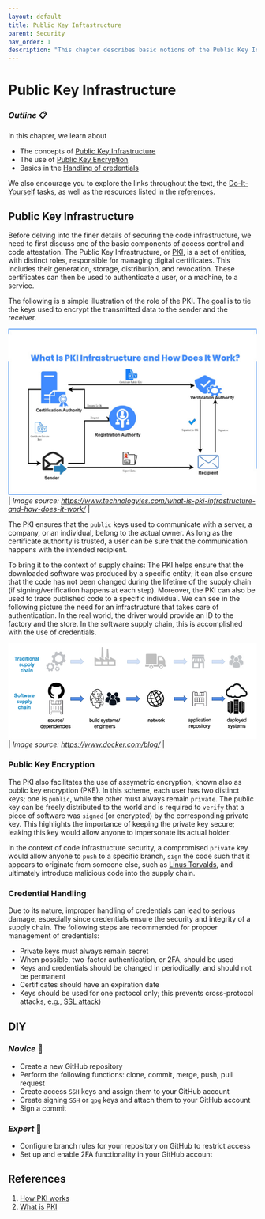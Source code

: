 ```yaml
---
layout: default
title: Public Key Inftastructure
parent: Security
nav_order: 1
description: "This chapter describes basic notions of the Public Key Infrastructure and key management"
---
```


# Public Key Infrastructure

### _Outline_ 📋
In this chapter, we learn about
- The concepts of [Public Key Infrastructure](#public-key-infrastructure)
- The use of [Public Key Encryption](#public-key-encryption)
- Basics in the [Handling of credentials](#credential-handling)


We also encourage you to explore the links throughout the text, the [Do-It-Yourself](#diy) tasks, as well as the resources listed in the [references](#references).

## Public Key Infrastructure

Before delving into the finer details of securing the code infrastructure, we need to first discuss one of the basic components of access control and code attestation. The Public Key Infrastructure, or [PKI](https://en.wikipedia.org/wiki/Public_key_infrastructure), is a set of entities, with distinct roles, responsible for managing digital certificates. This includes their generation, storage, distribution, and revocation. These certificates can then be used to authenticate a user, or a machine, to a service.

The following is a simple illustration of the role of the PKI. The goal is to tie the keys used to encrypt the transmitted data to the sender and the receiver.

![](./img/PKI1.png) | 
*Image source: https://www.technologyies.com/what-is-pki-infrastructure-and-how-does-it-work/* | 

 <!-- ![](./img/PKI1.png) -->

The PKI ensures that the `public` keys used to communicate with a server, a company, or an individual, belong to the actual owner. As long as the certificate authority is trusted, a user can be sure that the communication happens with the intended recipient.

To bring it to the context of supply chains: The PKI helps ensure that the downloaded software was produced by a specific entity; it can also ensure that the code has not been changed during the lifetime of the supply chain (if signing/verification happens at each step). Moreover, the PKI can also be used to trace published code to a specific individual. We can see in the following picture the need for an infrastructure that takes care of authentication. In the real world, the driver would provide an ID to the factory and the store. In the software supply chain, this is accomplished with the use of credentials.

 ![](./img/supply-chain.png) |
 *Image source: https://www.docker.com/blog/* |

### Public Key Encryption

The PKI also facilitates the use of assymetric encryption, known also as public key encryption (PKE). In this scheme, each user has two distinct keys; one is `public`, while the other must always remain `private`. The public key can be freely distributed to the world and is required to `verify` that a piece of software was `signed` (or encrypted) by the corresponding private key. This highlights the importance of keeping the private key secure; leaking this key would allow anyone to impersonate its actual holder.

In the context of code infrastructure security, a compromised `private` key would allow anyone to `push` to a specific branch, `sign` the code such that it appears to originate from someone else, such as [Linus Torvalds](https://github.com/torvalds), and ultimately introduce malicious code into the supply chain.


### Credential Handling

Due to its nature, improper handling of credentials can lead to serious damage, especially since credentials ensure the security and integrity of a supply chain. The following steps are recommended for propoer management of credentials:
- Private keys must always remain secret
- When possible, two-factor authentication, or 2FA, should be used
- Keys and credentials should be changed in periodically, and should not be permanent
- Certificates should have an expiration date
- Keys should be used for one protocol only; this prevents cross-protocol attacks, e.g., [SSL attack](https://www.controlcase.com/cross-protocol-attack-on-tls-using-sslv2-drown-vulnerability-cve-2016-0800-mar-2016/))


## DIY

### _Novice_ 👾
- Create a new GitHub repository
- Perform the following functions: clone, commit, merge, push, pull request
- Create access `SSH` keys and assign them to your GitHub account
- Create signing `SSH` or `gpg` keys and attach them to your GitHub account
- Sign a commit

### _Expert_ 💯
- Configure branch rules for your repository on GitHub to restrict access
- Set up and enable 2FA functionality in your GitHub account

<!-- ## Industry Use Cases
    The following lists outline the general knowledge that a user should have from a security perspective.
## Test Questions / Areas / Learning Goal
- Understand the difference between using HTTPS and SSH for accessing the repository
- Understand how to store and manage credentials
- What problems can static and binary analysis solve
- Has the capability to argue about properties of the cryptographic keys, e.g., the size and the cipher used
- Understands the implications and potential vulnerabilities that emerge from the choice of key properties, and storage, and 2FA options
- What type of analysis to use and when
- What guarantees does static and binary analysis provide
-->

## References

1. [How PKI works](https://www.thesslstore.com/blog/how-pki-works/)
2. [What is PKI](https://www.technologyies.com/what-is-pki-infrastructure-and-how-does-it-work/)


<!-- [hide email](https://stackoverflow.com/questions/43863522/error-your-push-would-publish-a-private-email-address) -->
<!-- (KK, PP)
     - open question: different users with different repos - 
        - is there a connection? 
        - can I convince you? 
        - What infrastructure is needed? 
        - What if I loose the keys? Someone has my password and introduces his own keys?
     -(KK,PP)

-->